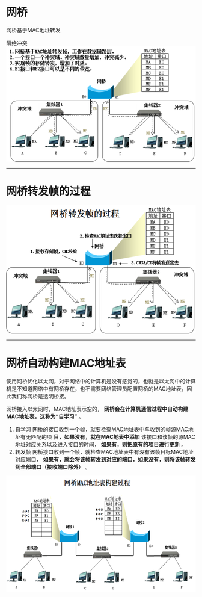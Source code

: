 # 网桥
网桥基于MAC地址转发

隔绝冲突
![Brige](./assets/Brige.png)

---
# 网桥转发帧的过程
![Brige-Zhuanfaliucheng](./assets/Brige-Zhuanfaliucheng.png)

---
# 网桥自动构建MAC地址表
使用网桥优化以太网，对于网络中的计算机是没有感觉的，也就是以太网中的计算机是不知道网络中有网桥存在，也不需要网络管理员配置网桥的MAC地址表，因此我们称网桥是透明桥接。

网桥接入以太网时，MAC地址表示空的， **网桥会在计算机通信过程中自动构建MAC地址表，这称为“自学习”** 。
1. 自学习
网桥的接口收到一个帧，就要检查MAC地址表中与收到的帧源MAC地址有无匹配的项 **目，如果没有，就在MAC地表中添加** 该接口和该帧的源MAC地址对应关系以及进入接口的时间， **如果有，则把原有的项目进行更新** 。
2. 转发帧
网桥接口收到一个帧，就检查MAC地址表中有没有该帧目标MAC地址对应端口， **如果有，就会将该帧转发到对应的端口，如果没有，则将该帧转发到全部端口（接收端口除外）** 。

![Brige-Build-MAC-Table](./assets/Brige-Build-MAC-Table.png)
